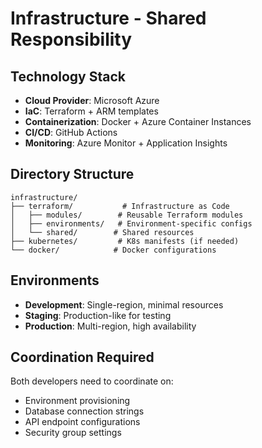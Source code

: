 # Infrastructure - Shared Responsibility

## Technology Stack
- **Cloud Provider**: Microsoft Azure
- **IaC**: Terraform + ARM templates
- **Containerization**: Docker + Azure Container Instances
- **CI/CD**: GitHub Actions
- **Monitoring**: Azure Monitor + Application Insights

## Directory Structure
```
infrastructure/
├── terraform/           # Infrastructure as Code
│   ├── modules/        # Reusable Terraform modules
│   ├── environments/   # Environment-specific configs
│   └── shared/        # Shared resources
├── kubernetes/         # K8s manifests (if needed)
└── docker/            # Docker configurations
```

## Environments
- **Development**: Single-region, minimal resources
- **Staging**: Production-like for testing
- **Production**: Multi-region, high availability

## Coordination Required
Both developers need to coordinate on:
- Environment provisioning
- Database connection strings
- API endpoint configurations
- Security group settings